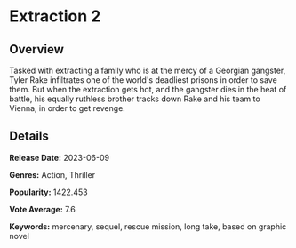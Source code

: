 # Extraction 2

## Overview

 Tasked with extracting a family who is at the mercy of a Georgian gangster, Tyler Rake infiltrates one of the world's deadliest prisons in order to save them. But when the extraction gets hot, and the gangster dies in the heat of battle, his equally ruthless brother tracks down Rake and his team to Vienna, in order to get revenge.

## Details

**Release Date:** 2023-06-09

**Genres:** Action, Thriller

**Popularity:** 1422.453

**Vote Average:** 7.6

**Keywords:** mercenary, sequel, rescue mission, long take, based on graphic novel


